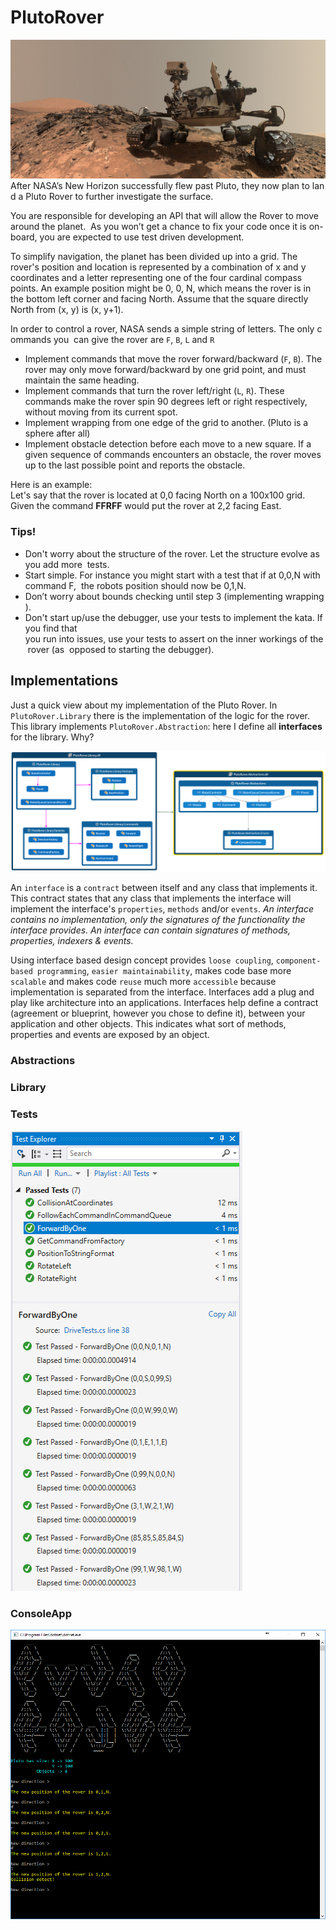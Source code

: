# PlutoRover
![Pluto Rover](https://github.com/erossini/PlutoRover/blob/master/Images/PlutoRover.jpg)
After NASA’s New Horizon successfully flew past Pluto, they now plan to land a Pluto Rover to further investigate the surface.

You are responsible for developing an API that will allow the Rover to move around the planet. 
As you won’t get a chance to fix your code once it is on-board, you are expected to use test driven development.

To simplify navigation, the planet has been divided up into a grid. 
The rover's position and  location is represented by a combination of x and y coordinates and a letter representing one of the four cardinal compass points. An example position might be 0, 0, N, which means the rover is in the bottom left corner and facing North. Assume that the square directly North from (x, y) is (x, y+1).

In order to control a rover, NASA sends a simple string of letters. The only commands you  can give the rover are `F`, `B`, `L` and `R`

- Implement commands that move the rover forward/backward (`F`, `B`). The rover may only move forward/backward by one grid point, and must maintain the same heading.  
- Implement commands that turn the rover left/right (`L`, `R`). These commands make the rover spin 90 degrees left or right respectively, without moving from its current  spot.
- Implement wrapping from one edge of the grid to another. (Pluto is a sphere after all)
- Implement obstacle detection before each move to a new square. If a given sequence of commands encounters an obstacle, the rover moves up to the last  possible point and reports the obstacle.

Here is an example:
Let's say that the rover is located at 0,0 facing North on a 100x100 grid.
Given the command **FFRFF** would put the rover at 2,2 facing East.

### Tips!
- Don't worry about the structure of the rover. Let the structure evolve as you add more  tests.
- Start simple. For instance you might start with a test that if at 0,0,N with command F,  the robots position should now be 0,1,N.
- Don’t worry about bounds checking until step 3 (implementing wrapping).
- Don't start up/use the debugger, use your tests to implement the kata. If you find that  you run into issues, use your tests to assert on the inner workings of the rover (as  opposed to starting the debugger). 

## Implementations
Just a quick view about my implementation of the Pluto Rover. In `PlutoRover.Library` there is the implementation of the logic for the rover. This library implements `PlutoRover.Abstraction`: here I define all **interfaces** for the library. Why?

![Library schema](https://github.com/erossini/PlutoRover/blob/master/Images/LibrarySchema.PNG)

An `interface` is a `contract` between itself and any class that implements it. This contract states that any class that implements the interface will implement the interface's `properties`, `methods` and/or `events`. _An interface contains no implementation, only the signatures of the functionality the interface provides. An interface can contain signatures of methods, properties, indexers & events._

Using interface based design concept provides `loose coupling`, `component-based programming`, `easier maintainability`, makes code base more `scalable` and makes code `reuse` much more `accessible` because implementation is separated from the interface. Interfaces add a plug and play like architecture into an applications. Interfaces help define a contract (agreement or blueprint, however you chose to define it), between your application and other objects. This indicates what sort of methods, properties and events are exposed by an object.

### Abstractions

### Library

### Tests
![Tests results](https://github.com/erossini/PlutoRover/blob/master/Images/TestExample.PNG)

### ConsoleApp
![Pluto Rover ConsoleApp](https://github.com/erossini/PlutoRover/blob/master/Images/Screenshot.PNG)
